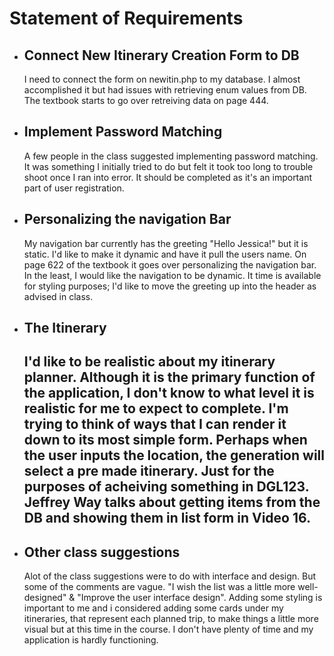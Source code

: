 <h1>Statement of Requirements</h1>
<ul>
    <li>
        <h2>Connect New Itinerary Creation Form to DB</h2>
            <p>I need to connect the form on newitin.php to my database. I almost accomplished it but had issues with retrieving enum values from DB. The textbook starts to go over retreiving data on page 444.
            </p>
    </li>
    <li>
        <h2>Implement Password Matching
        </h2>
        <p>A few people in the class suggested implementing password matching. It was something I initially tried to do but felt it took too long to trouble shoot once I ran into error. It should be completed as it's an important part of user registration.
    </li>
    <li> 
        <h2>Personalizing the navigation Bar</h2>
        <p>My navigation bar currently has the greeting "Hello Jessica!" but it is static.  I'd like to make it dynamic and have it pull the users name. On page 622 of the textbook it goes over personalizing the navigation bar. In the least, I would like the navigation to be dynamic. It time is available for styling purposes; I'd like to move the greeting up into the header as advised in class.</p>
    </li>
    <li>
        <h2>The Itinerary<h2> 
        <p>I'd like to be realistic about my itinerary planner. Although it is the primary function of the application, I don't know to what level it is realistic for me to expect to complete. I'm trying to think of ways that I can render it down to its most simple form. Perhaps when the user inputs the location, the generation will select a pre made itinerary. Just for the purposes of acheiving something in DGL123. Jeffrey Way talks about getting items from the DB and showing them in list form in Video 16. </p>
    </li>    
    <li>
        <h2>Other class suggestions</h2>
        <p>Alot of the class suggestions were to do with interface and design. But some of the comments are vague. "I wish the list was a little more well-designed" & "Improve the user interface design". Adding some styling is important to me and i considered adding some cards under my itineraries, that represent each planned trip, to make things a little more visual but at this time in the course. I don't have plenty of time and my application is hardly functioning.</p>
    </li>

</ul>

